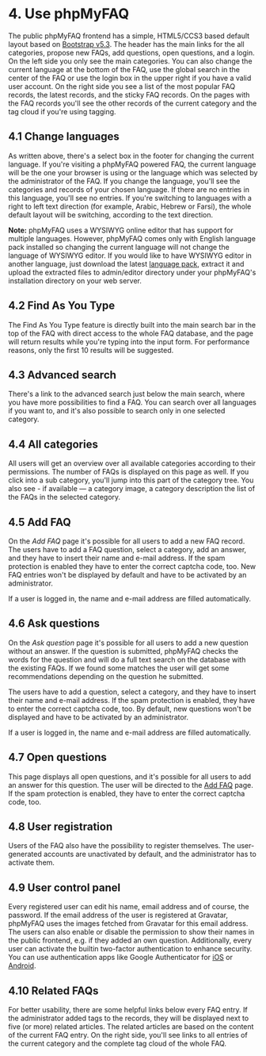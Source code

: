 # 4. Use phpMyFAQ

The public phpMyFAQ frontend has a simple, HTML5/CCS3 based default layout based on
[Bootstrap v5.3](https://getbootstrap.com/docs/5.3/). The header has the main links for the all categories, propose new
FAQs, add questions, open questions, and a login. On the left side you only see the main categories. You can also change
the current language at the bottom of the FAQ, use the global search in the center of the FAQ or use the login box in
the upper right if you have a valid user account. On the right side you see a list of the most popular FAQ records, the
latest records, and the sticky FAQ records. On the pages with the FAQ records you'll see the other records of the
current category and the tag cloud if you're using tagging.

## 4.1 Change languages

As written above, there's a select box in the footer for changing the current language.
If you're visiting a phpMyFAQ
powered FAQ, the current language will be the one your browser is using or the language which was selected by the
administrator of the FAQ.
If you change the language, you'll see the categories and records of your chosen language.
If there are no entries in this language, you'll see no entries.
If you're switching to languages with a right to left text direction (for example,
Arabic, Hebrew or Farsi), the whole default layout will be switching, according to the text direction.

**Note:** phpMyFAQ uses a WYSIWYG online editor that has support for multiple languages.
However, phpMyFAQ comes only with English language pack installed so changing the current language will not change the
language of WYSIWYG editor.
If you would like to have WYSIWYG editor in another language, just download the latest
[language pack](https://www.tiny.cloud/get-tiny/language-packages/), extract it and upload the extracted files to
admin/editor directory under your phpMyFAQ's installation directory on your web server.

## 4.2 Find As You Type

The Find As You Type feature is directly built into the main search bar in the top of the FAQ with direct access to the
whole FAQ database, and the page will return results while you're typing into the input form.
For performance reasons, only the first 10 results will be suggested.

## 4.3 Advanced search

There's a link to the advanced search just below the main search, where you have more possibilities to find a FAQ.
You can search over all languages if you want to, and it's also possible to search only in one selected category.

## 4.4 All categories

All users will get an overview over all available categories according to their permissions.
The number of FAQs is displayed on this page as well.
If you click into a sub category, you'll jump into this part of the category tree.
You also see - if available — a category image, a category description the list of the FAQs in the selected category.

## 4.5 Add FAQ

On the _Add FAQ_ page it's possible for all users to add a new FAQ record.
The users have to add a FAQ question, select a category, add an answer, and they have to insert their name and e-mail
address.
If the spam protection is enabled they have to enter the correct captcha code, too.
New FAQ entries won't be displayed by default and have to be activated by an administrator.

If a user is logged in, the name and e-mail address are filled automatically.

## 4.6 Ask questions

On the _Ask question_ page it's possible for all users to add a new question without an answer.
If the question is submitted, phpMyFAQ checks the words for the question and will do a full text search on the database
with the existing FAQs.
If we found some matches the user will get some recommendations depending on the question he submitted.

The users have to add a question, select a category, and they have to insert their name and e-mail address.
If the spam protection is enabled, they have to enter the correct captcha code, too.
By default, new questions won't be displayed and have to be activated by an administrator.

If a user is logged in, the name and e-mail address are filled automatically.

## 4.7 Open questions

This page displays all open questions, and it's possible for all users to add an answer for this question.
The user will be directed to the [Add FAQ](#44-add-faq) page.
If the spam protection is enabled, they have to enter the correct captcha code, too.

## 4.8 User registration

Users of the FAQ also have the possibility to register themselves.
The user-generated accounts are unactivated by default, and the administrator has to activate them.

## 4.9 User control panel

Every registered user can edit his name, email address and of course, the password.
If the email address of the user is registered at Gravatar, phpMyFAQ uses the images fetched from Gravatar for this
email address.
The users can also enable or disable the permission to show their names in the public frontend, e.g. if they added an
own question.
Additionally, every user can activate the builtin two-factor authentication to enhance security.
You can use authentication apps like Google Authenticator for [iOS](https://apps.apple.com/app/google-authenticator/id388497605)
or [Android](https://play.google.com/store/apps/details?id=com.google.android.apps.authenticator2).

## 4.10 Related FAQs

For better usability, there are some helpful links below every FAQ entry.
If the administrator added tags to the records, they will be displayed next to five (or more) related articles.
The related articles are based on the content of the current FAQ entry.
On the right side, you'll see links to all entries of the current category and the complete tag cloud of the whole FAQ.
